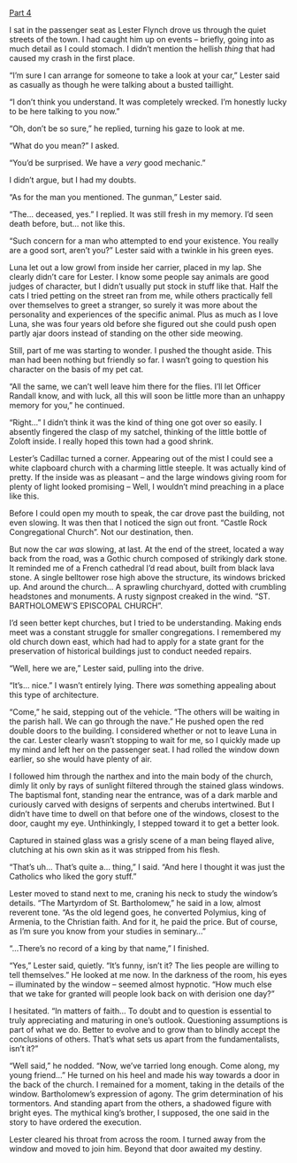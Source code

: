 [Part 4](https://www.reddit.com/r/nosleep/comments/uw6ed9/i_accepted_a_job_offer_from_a_strange_man_i/)

I sat in the passenger seat as Lester Flynch drove us through the quiet streets of the town. I had caught him up on events – briefly, going into as much detail as I could stomach. I didn’t mention the hellish *thing* that had caused my crash in the first place.

“I’m sure I can arrange for someone to take a look at your car,” Lester said as casually as though he were talking about a busted taillight.

“I don’t think you understand. It was completely wrecked. I’m honestly lucky to be here talking to you now.”

“Oh, don’t be so sure,” he replied, turning his gaze to look at me.

“What do you mean?” I asked.

“You’d be surprised. We have a *very* good mechanic.”

I didn’t argue, but I had my doubts.

“As for the man you mentioned. The gunman,” Lester said.

“The… deceased, yes.” I replied. It was still fresh in my memory. I’d seen death before, but… not like this.

“Such concern for a man who attempted to end your existence. You really are a good sort, aren’t you?” Lester said with a twinkle in his green eyes.

Luna let out a low growl from inside her carrier, placed in my lap. She clearly didn’t care for Lester. I know some people say animals are good judges of character, but I didn’t usually put stock in stuff like that. Half the cats I tried petting on the street ran from me, while others practically fell over themselves to greet a stranger, so surely it was more about the personality and experiences of the specific animal. Plus as much as I love Luna, she was four years old before she figured out she could push open partly ajar doors instead of standing on the other side meowing.

Still, part of me was starting to wonder. I pushed the thought aside. This man had been nothing but friendly so far. I wasn’t going to question his character on the basis of my pet cat.

“All the same, we can’t well leave him there for the flies. I’ll let Officer Randall know, and with luck, all this will soon be little more than an unhappy memory for you,” he continued.

“Right…” I didn’t think it was the kind of thing one got over so easily. I absently fingered the clasp of my satchel, thinking of the little bottle of Zoloft inside. I really hoped this town had a good shrink.

Lester’s Cadillac turned a corner. Appearing out of the mist I could see a white clapboard church with a charming little steeple. It was actually kind of pretty. If the inside was as pleasant – and the large windows giving room for plenty of light looked promising – Well, I wouldn’t mind preaching in a place like this.

Before I could open my mouth to speak, the car drove past the building, not even slowing. It was then that I noticed the sign out front. “Castle Rock Congregational Church”. Not our destination, then.

But now the car *was* slowing, at last. At the end of the street, located a way back from the road, was a Gothic church composed of strikingly dark stone. It reminded me of a French cathedral I’d read about, built from black lava stone. A single belltower rose high above the structure, its windows bricked up. And around the church… A sprawling churchyard, dotted with crumbling headstones and monuments. A rusty signpost creaked in the wind. “ST. BARTHOLOMEW’S EPISCOPAL CHURCH”.

I’d seen better kept churches, but I tried to be understanding. Making ends meet was a constant struggle for smaller congregations. I remembered my old church down east, which had had to apply for a state grant for the preservation of historical buildings just to conduct needed repairs.

“Well, here we are,” Lester said, pulling into the drive.

“It’s… nice.” I wasn’t entirely lying. There *was* something appealing about this type of architecture.

“Come,” he said, stepping out of the vehicle. “The others will be waiting in the parish hall. We can go through the nave.” He pushed open the red double doors to the building. I considered whether or not to leave Luna in the car. Lester clearly wasn’t stopping to wait for me, so I quickly made up my mind and left her on the passenger seat. I had rolled the window down earlier, so she would have plenty of air.

I followed him through the narthex and into the main body of the church, dimly lit only by rays of sunlight filtered through the stained glass windows. The baptismal font, standing near the entrance, was of a dark marble and curiously carved with designs of serpents and cherubs intertwined. But I didn’t have time to dwell on that before one of the windows, closest to the door, caught my eye. Unthinkingly, I stepped toward it to get a better look.

Captured in stained glass was a grisly scene of a man being flayed alive, clutching at his own skin as it was stripped from his flesh.

“That’s uh… That’s quite a… thing,” I said. “And here I thought it was just the Catholics who liked the gory stuff.”

Lester moved to stand next to me, craning his neck to study the window’s details. “The Martyrdom of St. Bartholomew,” he said in a low, almost reverent tone. “As the old legend goes, he converted Polymius, king of Armenia, to the Christian faith. And for it, he paid the price. But of course, as I’m sure you know from your studies in seminary…”

“…There’s no record of a king by that name,” I finished.

“Yes,” Lester said, quietly. “It’s funny, isn’t it? The lies people are willing to tell themselves.” He looked at me now. In the darkness of the room, his eyes – illuminated by the window – seemed almost hypnotic. “How much else that we take for granted will people look back on with derision one day?”

I hesitated. “In matters of faith… To doubt and to question is essential to truly appreciating and maturing in one’s outlook. Questioning assumptions is part of what we do. Better to evolve and to grow than to blindly accept the conclusions of others. That’s what sets us apart from the fundamentalists, isn’t it?”

“Well said,” he nodded. “Now, we’ve tarried long enough. Come along, my young friend…” He turned on his heel and made his way towards a door in the back of the church. I remained for a moment, taking in the details of the window. Bartholomew’s expression of agony. The grim determination of his tormentors. And standing apart from the others, a shadowed figure with bright eyes. The mythical king’s brother, I supposed, the one said in the story to have ordered the execution.

Lester cleared his throat from across the room. I turned away from the window and moved to join him. Beyond that door awaited my destiny.